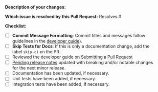 <!-- Please take a look at our [Contributing](https://docs.koor.tech/docs/latest/Contributing/development-flow/)
documentation before submitting a Pull Request!
Thank you for contributing to Rook! -->

**Description of your changes:**

**Which issue is resolved by this Pull Request:**
Resolves #

**Checklist:**

- [ ] **Commit Message Formatting**: Commit titles and messages follow guidelines in the [developer guide](https://docs.koor.tech/docs/latest/Contributing/development-flow/#commit-structure)).
- [ ] **Skip Tests for Docs**: If this is only a documentation change, add the label `skip-ci` on the PR.
- [ ] Reviewed the developer guide on [Submitting a Pull Request](https://docs.koor.tech/docs/latest/Contributing/development-flow/#submitting-a-pull-request)
- [ ] [Pending release notes](https://github.com/koor-tech/koor/blob/master/PendingReleaseNotes.md) updated with breaking and/or notable changes for the next minor release.
- [ ] Documentation has been updated, if necessary.
- [ ] Unit tests have been added, if necessary.
- [ ] Integration tests have been added, if necessary.
